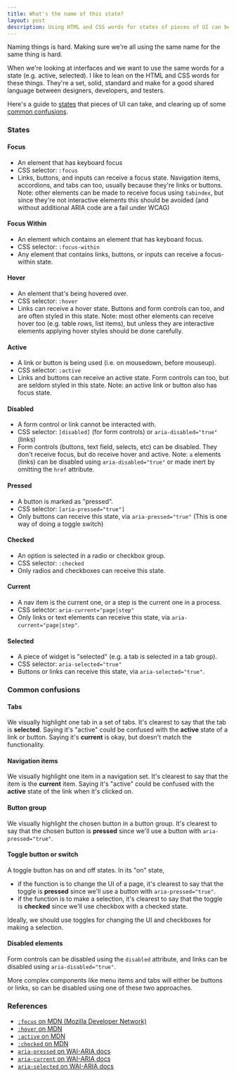 ```yaml
---
title: What's the name of this state?
layout: post
description: Using HTML and CSS words for states of pieces of UI can be a good way to find a shared language between designers, developers, and testers.
---
```


Naming things is hard. Making sure we're all using the same name for the same thing is hard.

When we're looking at interfaces and we want to use the same words for a state (e.g. active, selected). I like to lean on the HTML and CSS words for these things. They're a set, solid, standard and make for a good shared language between designers, developers, and testers.

Here's a guide to [states](#states) that pieces of UI can take, and clearing up of some [common confusions](#common-confusions).

### States

#### Focus

- An element that has keyboard focus
- CSS selector: `:focus`
- Links, buttons, and inputs can receive a focus state. Navigation items, accordions, and tabs can too, usually because they're links or buttons. Note: other elements can be made to receive focus using `tabindex`, but since they're not interactive elements this should be avoided (and without additional ARIA code are a fail under WCAG)

#### Focus Within

- An element which contains an element that has keyboard focus.
- CSS selector: `:focus-within`
- Any element that contains links, buttons, or inputs can receive a focus-within state.

#### Hover

- An element that's being hovered over.
- CSS selector: `:hover`
- Links can receive a hover state. Buttons and form controls can too, and are often styled in this state. Note: most other elements can receive hover too (e.g. table rows, list items), but unless they are interactive elements applying hover styles should be done carefully.

#### Active

- A link or button is being used (i.e. on mousedown, before mouseup).
- CSS selector: `:active`
- Links and buttons can receive an active state. Form controls can too, but are seldom styled in this state. Note: an active link or button also has focus state.

#### Disabled

- A form control or link cannot be interacted with.
- CSS selector: `[disabled]` (for form controls) or `aria-disabled="true"` (links)
- Form controls (buttons, text field, selects, etc) can be disabled. They don't receive focus, but do receive hover and active. Note: `a` elements (links) can be disabled using `aria-disabled="true"` or made inert by omitting the `href` attribute.

#### Pressed

- A button is marked as "pressed".
- CSS selector: `[aria-pressed="true"]`
- Only buttons can receive this state, via `aria-pressed="true"` (This is one way of doing a toggle switch)

#### Checked

- An option is selected in a radio or checkbox group.
- CSS selector: `:checked`
- Only radios and checkboxes can receive this state.

#### Current

- A nav item is the current one, or a step is the current one in a process.
- CSS selector: `aria-current="page|step"`
- Only links or text elements can receive this state, via `aria-current="page|step"`.

#### Selected

- A piece of widget is "selected" (e.g. a tab is selected in a tab group).
- CSS selector: `aria-selected="true"`
- Buttons or links can receive this state, via `aria-selected="true"`.

### Common confusions

#### Tabs

We visually highlight one tab in a set of tabs. It's clearest to say that the tab is **selected**. Saying it's "active" could be confused with the **active** state of a link or button. Saying it's **current** is okay, but doesn't match the functionality.

#### Navigation items

We visually highlight one item in a navigation set. It's clearest to say that the item is the **current** item. Saying it's "active" could be confused with the **active** state of the link when it's clicked on.

#### Button group

We visually highlight the chosen button in a button group. It's clearest to say that the chosen button is **pressed** since we'll use a button with `aria-pressed="true"`.

#### Toggle button or switch

A toggle button has on and off states. In its "on" state,

- if the function is to change the UI of a page, it's clearest to say that the toggle is **pressed** since we'll use a button with `aria-pressed="true"`.
- if the function is to make a selection, it's clearest to say that the toggle is **checked** since we'll use checkbox with a checked state.

Ideally, we should use toggles for changing the UI and checkboxes for making a selection.

#### Disabled elements

Form controls can be disabled using the `disabled` attribute, and links can be disabled using `aria-disabled="true"`.

More complex components like menu items and tabs will either be buttons or links, so can be disabled using one of these two approaches.

### References

- [`:focus` on MDN (Mozilla Developer Network)](https://developer.mozilla.org/en-US/docs/Web/CSS/:focus)
- [`:hover` on MDN](https://developer.mozilla.org/en-US/docs/Web/CSS/:hover)
- [`:active` on MDN](https://developer.mozilla.org/en-US/docs/Web/CSS/:active)
- [`:checked` on MDN](https://developer.mozilla.org/en-US/docs/Web/CSS/:checked)
- [`aria-pressed` on WAI-ARIA docs](https://www.w3.org/TR/wai-aria-1.1/#aria-pressed)
- [`aria-current` on WAI-ARIA docs](https://www.w3.org/TR/wai-aria-1.1/#aria-current)
- [`aria-selected` on WAI-ARIA docs](https://www.w3.org/TR/wai-aria-1.1/#aria-selected)
